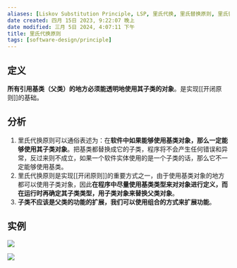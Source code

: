 ```yaml
---
aliases: [Liskov Substitution Principle, LSP, 里氏代换, 里氏替换原则, 里氏替换]
date created: 四月 15日 2023, 9:22:07 晚上
date modified: 三月 5日 2024, 4:07:11 下午
title: 里氏代换原则
tags: [software-design/principle]
---
```


## 定义

**所有引用基类（父类）的地方必须能透明地使用其子类的对象**。是实现[[开闭原则]]的基础。

## 分析

1.  里氏代换原则可以通俗表述为：在**软件中如果能够使用基类对象，那么一定能够使用其子类对象**。把基类都替换成它的子类，程序将不会产生任何错误和异常，反过来则不成立，如果一个软件实体使用的是一个子类的话，那么它不一定能够使用基类。
2. 里氏代换原则是实现[[开闭原则]]的重要方式之一，由于使用基类对象的地方都可以使用子类对象，因此**在程序中尽量使用基类类型来对对象进行定义，而在运行时再确定其子类类型，用子类对象来替换父类对象**。
3.  **子类不应该是父类的功能的扩展，我们可以使用组合的方式来扩展功能**。

## 实例

![](https://spricoder.oss-cn-shanghai.aliyuncs.com/2021-Software-System-Design/img/lec01/8.png)

![](https://spricoder.oss-cn-shanghai.aliyuncs.com/2021-Software-System-Design/img/lec01/9.png)